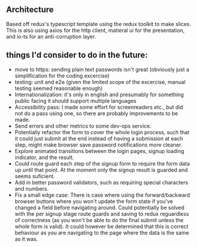 ## Architecture
Based off redux's typescript template using the redux toolkit to make slices. This is also using axios for the http client, matieral ui for the presentation, and io-ts for an anti-corruption layer.

## things I'd consider to do in the future:
 - move to https: sending plain text passwords isn't great (obviously just a simplification for the coding excercise)
 - testing: unit and e2e (given the limited scope of the excercise, manual testing seemed reasonable enough)
 - Internationalization: it's only in english and presumably for something public facing it should support multiple languages
 - Accessibility pass: I made some effort for screenreaders etc., but did not do a pass using one, so there are probably improvements to be made.
 - Send errors and other metrics to some dev-ops service.
 - Potentially refactor the form to cover the whole login process, such that it could just submit at the end instead of having a submission at each step, might make browser save password notifications more cleaner.
 - Explore animated transitions between the login pages, signup loading indicator, and the result.
 - Could route guard each step of the signup form to require the form data up until that point. At the moment only the signup result is guarded and seems suficient.
 - Add in better password validators, such as requiring special characters and numbers.
 - Fix a small edge case: There is case where using the forward/backward browser buttons where you won't update the form state if you've changed a field before navigating around. Could potentially be solved with the per signup stage route guards and saving to redux reguardless of correctness (as you won't be able to do the final submit unless the whole form is valid). It could however be determined that this is correct behaviour as you are navigating to the page where the data is the same as it was.